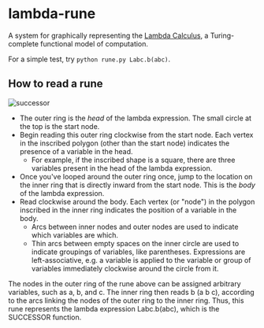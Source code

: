 # lambda-rune
A system for graphically representing the [Lambda Calculus](https://en.wikipedia.org/wiki/Lambda_calculus), a Turing-complete functional model of computation.

For a simple test, try `python rune.py Labc.b(abc)`.


How to read a rune
---
![successor](https://user-images.githubusercontent.com/19508710/190049088-36df366d-42c4-496e-9139-f5ca5ec7aef3.png)
 - The outer ring is the *head* of the lambda expression. The small circle at the top is the start node.
 - Begin reading this outer ring clockwise from the start node. Each vertex in the inscribed polygon (other than the start node) indicates the presence of a variable in the head.
    - For example, if the inscribed shape is a square, there are three variables present in the head of the lambda expression.
 - Once you've looped around the outer ring once, jump to the location on the inner ring that is directly inward from the start node. This is the *body* of the lambda expression.
 - Read clockwise around the body. Each vertex (or "node") in the polygon inscribed in the inner ring indicates the position of a variable in the body.
     - Arcs between inner nodes and outer nodes are used to indicate which variables are which.
     - Thin arcs between empty spaces on the inner circle are used to indicate groupings of variables, like parentheses. Expressions are left-associative, e.g. a variable is applied to the variable or group of variables immediately clockwise around the circle from it.
     
The nodes in the outer ring of the rune above can be assigned arbitrary variables, such as a, b, and c. The inner ring then reads b (a b c), according to the arcs linking the nodes of the outer ring to the inner ring. Thus, this rune represents the lambda expression Labc.b(abc), which is the SUCCESSOR function.

